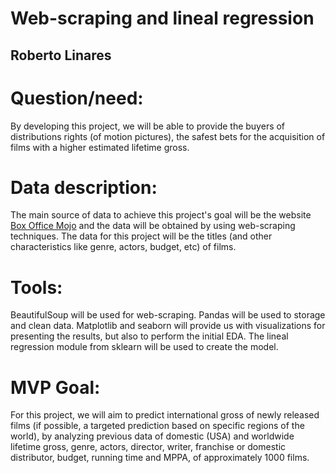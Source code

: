 # Web-scraping and lineal regression
## Roberto Linares


# Question/need:

By developing this project, we will be able to provide the buyers of distributions rights (of motion pictures), the safest bets for the acquisition of films with a higher estimated lifetime gross. 

# Data description:

The main source of data to achieve this project's goal will be the website [Box Office Mojo](https://www.boxofficemojo.com) and the data will be obtained by using web-scraping techniques. 
The data for this project will be the titles (and other characteristics like genre, actors, budget, etc) of films. 

# Tools:

BeautifulSoup will be used for web-scraping. 
Pandas will be used to storage and clean data. 
Matplotlib and seaborn will provide us with visualizations for presenting the results, but also to perform the initial EDA. 
The lineal regression module from sklearn will be used to create the model. 


# MVP Goal:

For this project, we will aim to predict international gross of newly released films (if possible, a targeted prediction based on specific regions of the world), by analyzing previous data of domestic (USA) and worldwide lifetime gross, genre, actors, director, writer, franchise or domestic distributor, budget, running time and MPPA, of approximately 1000 films. 

